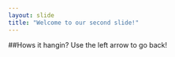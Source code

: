 ```yaml
---
layout: slide
title: "Welcome to our second slide!"
---
```

##Hows it hangin?
Use the left arrow to go back!
